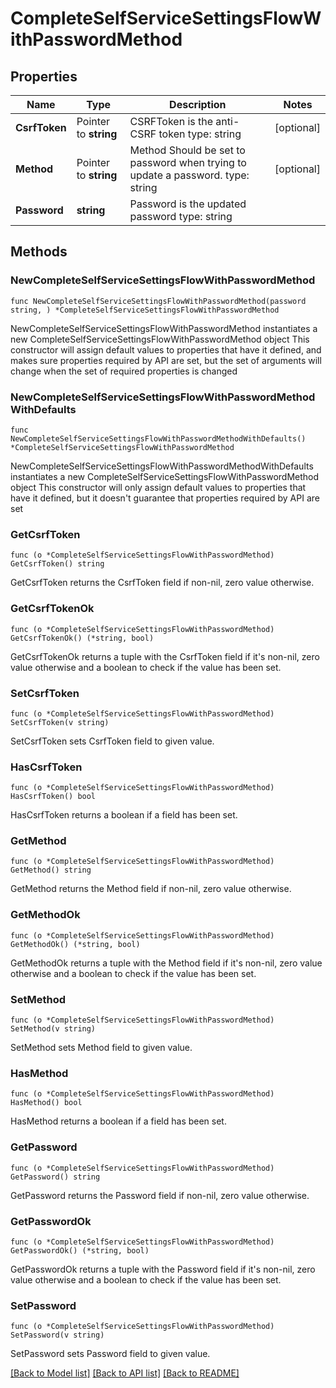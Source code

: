 # CompleteSelfServiceSettingsFlowWithPasswordMethod

## Properties

Name | Type | Description | Notes
------------ | ------------- | ------------- | -------------
**CsrfToken** | Pointer to **string** | CSRFToken is the anti-CSRF token  type: string | [optional] 
**Method** | Pointer to **string** | Method  Should be set to password when trying to update a password.  type: string | [optional] 
**Password** | **string** | Password is the updated password  type: string | 

## Methods

### NewCompleteSelfServiceSettingsFlowWithPasswordMethod

`func NewCompleteSelfServiceSettingsFlowWithPasswordMethod(password string, ) *CompleteSelfServiceSettingsFlowWithPasswordMethod`

NewCompleteSelfServiceSettingsFlowWithPasswordMethod instantiates a new CompleteSelfServiceSettingsFlowWithPasswordMethod object
This constructor will assign default values to properties that have it defined,
and makes sure properties required by API are set, but the set of arguments
will change when the set of required properties is changed

### NewCompleteSelfServiceSettingsFlowWithPasswordMethodWithDefaults

`func NewCompleteSelfServiceSettingsFlowWithPasswordMethodWithDefaults() *CompleteSelfServiceSettingsFlowWithPasswordMethod`

NewCompleteSelfServiceSettingsFlowWithPasswordMethodWithDefaults instantiates a new CompleteSelfServiceSettingsFlowWithPasswordMethod object
This constructor will only assign default values to properties that have it defined,
but it doesn't guarantee that properties required by API are set

### GetCsrfToken

`func (o *CompleteSelfServiceSettingsFlowWithPasswordMethod) GetCsrfToken() string`

GetCsrfToken returns the CsrfToken field if non-nil, zero value otherwise.

### GetCsrfTokenOk

`func (o *CompleteSelfServiceSettingsFlowWithPasswordMethod) GetCsrfTokenOk() (*string, bool)`

GetCsrfTokenOk returns a tuple with the CsrfToken field if it's non-nil, zero value otherwise
and a boolean to check if the value has been set.

### SetCsrfToken

`func (o *CompleteSelfServiceSettingsFlowWithPasswordMethod) SetCsrfToken(v string)`

SetCsrfToken sets CsrfToken field to given value.

### HasCsrfToken

`func (o *CompleteSelfServiceSettingsFlowWithPasswordMethod) HasCsrfToken() bool`

HasCsrfToken returns a boolean if a field has been set.

### GetMethod

`func (o *CompleteSelfServiceSettingsFlowWithPasswordMethod) GetMethod() string`

GetMethod returns the Method field if non-nil, zero value otherwise.

### GetMethodOk

`func (o *CompleteSelfServiceSettingsFlowWithPasswordMethod) GetMethodOk() (*string, bool)`

GetMethodOk returns a tuple with the Method field if it's non-nil, zero value otherwise
and a boolean to check if the value has been set.

### SetMethod

`func (o *CompleteSelfServiceSettingsFlowWithPasswordMethod) SetMethod(v string)`

SetMethod sets Method field to given value.

### HasMethod

`func (o *CompleteSelfServiceSettingsFlowWithPasswordMethod) HasMethod() bool`

HasMethod returns a boolean if a field has been set.

### GetPassword

`func (o *CompleteSelfServiceSettingsFlowWithPasswordMethod) GetPassword() string`

GetPassword returns the Password field if non-nil, zero value otherwise.

### GetPasswordOk

`func (o *CompleteSelfServiceSettingsFlowWithPasswordMethod) GetPasswordOk() (*string, bool)`

GetPasswordOk returns a tuple with the Password field if it's non-nil, zero value otherwise
and a boolean to check if the value has been set.

### SetPassword

`func (o *CompleteSelfServiceSettingsFlowWithPasswordMethod) SetPassword(v string)`

SetPassword sets Password field to given value.



[[Back to Model list]](../README.md#documentation-for-models) [[Back to API list]](../README.md#documentation-for-api-endpoints) [[Back to README]](../README.md)


